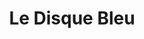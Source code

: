 ---
title: "Le Disque Bleu"
url: /plombieres-les-dijon/le-disque-bleu/
shop: marchand de journaux
---